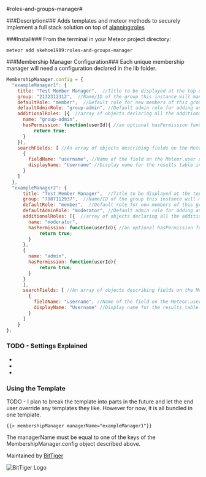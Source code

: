 #roles-and-groups-manager#

###Description###
Adds templates and meteor methods to securely implement a full stack solution on top of [alanning:roles](https://github.com/alanning/meteor-roles/)

###Install###
From the terminal in your Meteor project directory:
```
meteor add skehoe1989:roles-and-groups-manager
```

###Membership Manager Configuration###
Each unique membership manager will need a configuration declared in the lib folder.


```javascript
MembershipManager.config = {
  "exampleManager1": {
    title: "Test Member Manager",  //Title to be displayed at the top of the membership manager UI (optional)
    group: "2132312312",  //Name/ID of the group this instance will manage
    defaultRole: "member",  //Default role for new members of this group
    defaultAdminRole: "group-admin", //Default admin role for adding and removing users to the defaultRole
    additionalRoles: [{  //array of objects declaring all the additional roles other than the defaultRole
      name: "group-admin",
      hasPermission: function(userId){ //an optional hasPermission function to validate the credentials of the user trying to add/remove this role
          return true;
      }
    }],
    searchFields: [ //An array of objects describing fields on the Meteor.user object that will be searched and also published to the UI
      {
        fieldName: "username", //Name of the field on the Meteor.user object
        displayName: "Username" //Display name for the results table in the UI
      }
    ]
  },
  "exampleManager2": {
      title: "Test Member Manager",  //Title to be displayed at the top of the membership manager UI (optional)
      group: "7987112937",  //Name/ID of the group this instance will manage
      defaultRole: "member",  //Default role for new members of this group
      defaultAdminRole: "moderator", //Default admin role for adding and removing users to the defaultRole
      additionalRoles: [{  //array of objects declaring all the additional roles other than the defaultRole
        name: "moderator",
        hasPermission: function(userId){ //an optional hasPermission function to validate the credentials of the user trying to add/remove this role
            return true;
        }
      },
      {
        name: "admin",
        hasPermission: function(userId){
            return true;
        }
      }
      ],
      searchFields: [ //An array of objects describing fields on the Meteor.user object that will be searched and also published to the UI
        {
          fieldName: "username", //Name of the field on the Meteor.user object
          displayName: "Username" //Display name for the results table in the UI
        }
      ]
    }
};
```

### TODO - Settings Explained ###
-
-
-

### Using the Template ###
TODO - I plan to break the template into parts in the future and let the end user override any templates they like.  However for now, it is all bundled in one template.

```{{> membershipManager managerName="exampleManager1"}}```

The managerName must be equal to one of the keys of the MembershipManager.config object described above.


Maintained by [BitTiger](http://bittiger.io)


![BitTiger Logo](https://raw.githubusercontent.com/oohaysmlm/autoform-relations/master/readme/small_logo.png)
